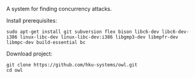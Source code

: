 A system for finding concurrency attacks.

Install prerequisites:
```
sudo apt-get install git subversion flex bison libc6-dev libc6-dev-i386 linux-libc-dev linux-libc-dev:i386 libgmp3-dev libmpfr-dev libmpc-dev build-essential bc
```

Download project:
```
git clone https://github.com/hku-systems/owl.git
cd owl
```
